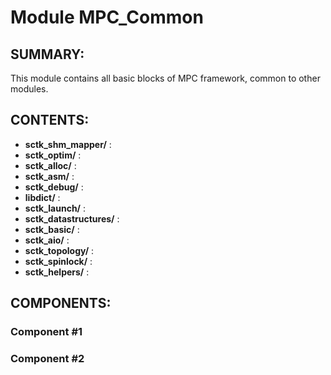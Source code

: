 Module MPC_Common
======================

SUMMARY:
--------

This module contains all basic blocks of MPC framework, common to other modules.

CONTENTS:
---------
* **sctk_shm_mapper/** :
* **sctk_optim/** :
* **sctk_alloc/** :
* **sctk_asm/** :
* **sctk_debug/** :
* **libdict/** :
* **sctk_launch/** :
* **sctk_datastructures/** :
* **sctk_basic/** :
* **sctk_aio/** :
* **sctk_topology/** :
* **sctk_spinlock/** :
* **sctk_helpers/** :
    

COMPONENTS:
-----------

### Component #1
### Component #2
